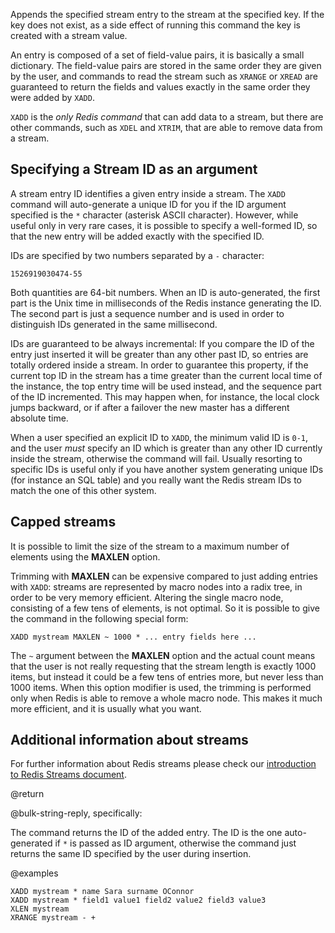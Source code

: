 Appends the specified stream entry to the stream at the specified key. If the
key does not exist, as a side effect of running this command the key is created
with a stream value.

An entry is composed of a set of field-value pairs, it is basically a small
dictionary. The field-value pairs are stored in the same order they are given by
the user, and commands to read the stream such as `XRANGE` or `XREAD` are
guaranteed to return the fields and values exactly in the same order they were
added by `XADD`.

`XADD` is the _only Redis command_ that can add data to a stream, but there are
other commands, such as `XDEL` and `XTRIM`, that are able to remove data from a
stream.

## Specifying a Stream ID as an argument

A stream entry ID identifies a given entry inside a stream. The `XADD` command
will auto-generate a unique ID for you if the ID argument specified is the `*`
character (asterisk ASCII character). However, while useful only in very rare
cases, it is possible to specify a well-formed ID, so that the new entry will be
added exactly with the specified ID.

IDs are specified by two numbers separated by a `-` character:

    1526919030474-55

Both quantities are 64-bit numbers. When an ID is auto-generated, the first part
is the Unix time in milliseconds of the Redis instance generating the ID. The
second part is just a sequence number and is used in order to distinguish IDs
generated in the same millisecond.

IDs are guaranteed to be always incremental: If you compare the ID of the entry
just inserted it will be greater than any other past ID, so entries are totally
ordered inside a stream. In order to guarantee this property, if the current top
ID in the stream has a time greater than the current local time of the instance,
the top entry time will be used instead, and the sequence part of the ID
incremented. This may happen when, for instance, the local clock jumps backward,
or if after a failover the new master has a different absolute time.

When a user specified an explicit ID to `XADD`, the minimum valid ID is `0-1`,
and the user _must_ specify an ID which is greater than any other ID currently
inside the stream, otherwise the command will fail. Usually resorting to
specific IDs is useful only if you have another system generating unique IDs
(for instance an SQL table) and you really want the Redis stream IDs to match
the one of this other system.

## Capped streams

It is possible to limit the size of the stream to a maximum number of elements
using the **MAXLEN** option.

Trimming with **MAXLEN** can be expensive compared to just adding entries with
`XADD`: streams are represented by macro nodes into a radix tree, in order to be
very memory efficient. Altering the single macro node, consisting of a few tens
of elements, is not optimal. So it is possible to give the command in the
following special form:

    XADD mystream MAXLEN ~ 1000 * ... entry fields here ...

The `~` argument between the **MAXLEN** option and the actual count means that
the user is not really requesting that the stream length is exactly 1000 items,
but instead it could be a few tens of entries more, but never less than 1000
items. When this option modifier is used, the trimming is performed only when
Redis is able to remove a whole macro node. This makes it much more efficient,
and it is usually what you want.

## Additional information about streams

For further information about Redis streams please check our
[introduction to Redis Streams document](/topics/streams-intro).

@return

@bulk-string-reply, specifically:

The command returns the ID of the added entry. The ID is the one auto-generated
if `*` is passed as ID argument, otherwise the command just returns the same ID
specified by the user during insertion.

@examples

```cli
XADD mystream * name Sara surname OConnor
XADD mystream * field1 value1 field2 value2 field3 value3
XLEN mystream
XRANGE mystream - +
```
